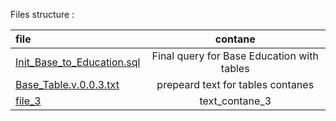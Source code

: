 

Files structure :

<!-- file | contane
[file_1](path) | text_contane_1 
[file_2](path) | text_contane_2 
[file_3](path) | text_contane_3  -->

| file           | contane        |
|:----------------|:----------------:|
| [Init_Base_to_Education.sql](Init_Base_to_Education.sql) | Final query for Base Education with tables |
| [Base_Table.v.0.0.3.txt](Base_Table.v.0.0.3.txt) | prepeard text for tables contanes |
| [file_3](path) | text_contane_3 |

